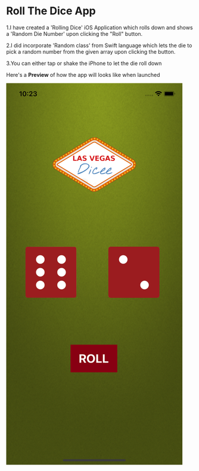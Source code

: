 

# Roll The Dice App

1.I have created a 'Rolling Dice' iOS Application which rolls down and shows a 'Random Die Number' upon clicking the "Roll" button.


2.I did incorporate 'Random class' from Swift language which lets the die to pick a random number from the given array upon clicking the button.


3.You can either tap or shake the iPhone to let the die roll down


Here's a **Preview** of how the app will looks like when launched

![Roll the Dice Preview](images/rollthedice.png)

